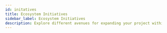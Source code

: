 ```yaml
---
id: initatives
title: Ecosystem Initiatives
sidebar_label: Ecosystem Initiatives
description: Explore different avenues for expanding your project within the Polkadot ecosystem.
---
```

